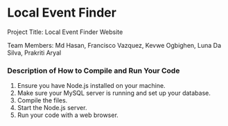 # Local Event Finder

Project Title: Local Event Finder Website

Team Members: Md Hasan, Francisco Vazquez, Kevwe Ogbighen, Luna Da Silva, Prakriti Aryal     

### Description of How to Compile and Run Your Code 

1. Ensure you have Node.js installed on your machine.
2. Make sure your MySQL server is running and set up your database.
3. Compile the files.
4. Start the Node.js server.
5. Run your code with a web browser. 
